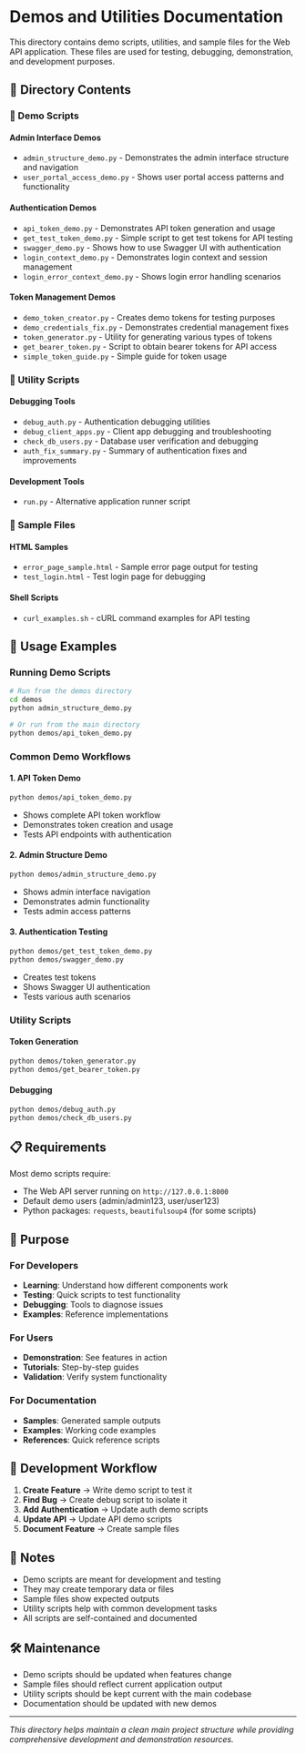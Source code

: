 # Demos and Utilities Documentation

This directory contains demo scripts, utilities, and sample files for the Web API application. These files are used for testing, debugging, demonstration, and development purposes.

## 📁 Directory Contents

### 🎯 Demo Scripts

#### **Admin Interface Demos**
- `admin_structure_demo.py` - Demonstrates the admin interface structure and navigation
- `user_portal_access_demo.py` - Shows user portal access patterns and functionality

#### **Authentication Demos**  
- `api_token_demo.py` - Demonstrates API token generation and usage
- `get_test_token_demo.py` - Simple script to get test tokens for API testing
- `swagger_demo.py` - Shows how to use Swagger UI with authentication
- `login_context_demo.py` - Demonstrates login context and session management
- `login_error_context_demo.py` - Shows login error handling scenarios

#### **Token Management Demos**
- `demo_token_creator.py` - Creates demo tokens for testing purposes
- `demo_credentials_fix.py` - Demonstrates credential management fixes
- `token_generator.py` - Utility for generating various types of tokens
- `get_bearer_token.py` - Script to obtain bearer tokens for API access
- `simple_token_guide.py` - Simple guide for token usage

### 🔧 Utility Scripts

#### **Debugging Tools**
- `debug_auth.py` - Authentication debugging utilities
- `debug_client_apps.py` - Client app debugging and troubleshooting
- `check_db_users.py` - Database user verification and debugging
- `auth_fix_summary.py` - Summary of authentication fixes and improvements

#### **Development Tools**
- `run.py` - Alternative application runner script

### 📄 Sample Files

#### **HTML Samples**
- `error_page_sample.html` - Sample error page output for testing
- `test_login.html` - Test login page for debugging

#### **Shell Scripts**
- `curl_examples.sh` - cURL command examples for API testing

## 🚀 Usage Examples

### Running Demo Scripts

```bash
# Run from the demos directory
cd demos
python admin_structure_demo.py

# Or run from the main directory  
python demos/api_token_demo.py
```

### Common Demo Workflows

#### **1. API Token Demo**
```bash
python demos/api_token_demo.py
```
- Shows complete API token workflow
- Demonstrates token creation and usage
- Tests API endpoints with authentication

#### **2. Admin Structure Demo**
```bash
python demos/admin_structure_demo.py
```
- Shows admin interface navigation
- Demonstrates admin functionality
- Tests admin access patterns

#### **3. Authentication Testing**
```bash
python demos/get_test_token_demo.py
python demos/swagger_demo.py
```
- Creates test tokens
- Shows Swagger UI authentication
- Tests various auth scenarios

### Utility Scripts

#### **Token Generation**
```bash
python demos/token_generator.py
python demos/get_bearer_token.py
```

#### **Debugging**
```bash
python demos/debug_auth.py
python demos/check_db_users.py
```

## 📋 Requirements

Most demo scripts require:
- The Web API server running on `http://127.0.0.1:8000`
- Default demo users (admin/admin123, user/user123)
- Python packages: `requests`, `beautifulsoup4` (for some scripts)

## 🎯 Purpose

### **For Developers**
- **Learning**: Understand how different components work
- **Testing**: Quick scripts to test functionality
- **Debugging**: Tools to diagnose issues
- **Examples**: Reference implementations

### **For Users**
- **Demonstration**: See features in action
- **Tutorials**: Step-by-step guides
- **Validation**: Verify system functionality

### **For Documentation**
- **Samples**: Generated sample outputs
- **Examples**: Working code examples
- **References**: Quick reference scripts

## 🔄 Development Workflow

1. **Create Feature** → Write demo script to test it
2. **Find Bug** → Create debug script to isolate it  
3. **Add Authentication** → Update auth demo scripts
4. **Update API** → Update API demo scripts
5. **Document Feature** → Create sample files

## 📝 Notes

- Demo scripts are meant for development and testing
- They may create temporary data or files
- Sample files show expected outputs
- Utility scripts help with common development tasks
- All scripts are self-contained and documented

## 🛠️ Maintenance

- Demo scripts should be updated when features change
- Sample files should reflect current application output
- Utility scripts should be kept current with the main codebase
- Documentation should be updated with new demos

---

*This directory helps maintain a clean main project structure while providing comprehensive development and demonstration resources.*
